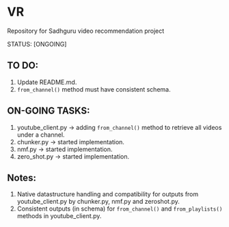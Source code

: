 # VR

Repository for Sadhguru video recommendation project

STATUS: [ONGOING]

## TO DO:
1. Update README.md.
2. `from_channel()` method must have consistent schema.

## ON-GOING TASKS:
1. youtube_client.py -> adding `from_channel()` method to retrieve all videos under a channel.
2. chunker.py -> started implementation.
3. nmf.py -> started implementation.
4. zero_shot.py -> started implementation. 

## Notes:
1. Native datastructure handling and compatibility for outputs from youtube_client.py by chunker.py, nmf.py and zeroshot.py.
2. Consistent outputs (in schema) for `from_channel()` and `from_playlists()` methods in youtube_client.py.